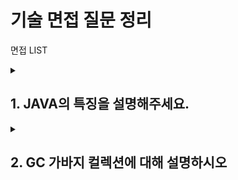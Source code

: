# 기술 면접 질문 정리

 면접 LIST

<details>
<summary> <h2>1. JAVA의 특징을 설명해주세요.</h2></summary>
- 자바는 객체 지향 프로그래밍 언어입니다.   <br>
- 기본 자료형을 제외한 모든 요소들이 객체로 표현되고, 객체 지향 개념의 특징이 캡슐화, 상속, 다형성이 잘 적용된 언어입니다.    

<h3>장점</h3>
- JVM(자바 가상머신) 위에서 동작하기 때문에 운영체제에 독립적이다. <br>   
- GabageCollection을 통한 자동적인 메모리 관리가 가능하다.   
<h3>단점</h3>
- JVM 위에서 동작하기 때문에 실행 속도가 상대적으로 느리다.   <br>
- 다중 상속이나 타입에 엄격하며, 제약이 많다(그래서 인터페이스를 사용하여 보완함).

</details>


<details>
<summary> <h2>2. GC 가바지 컬렉션에 대해 설명하시오</h2></summary>
시스템에서 더 이상 사용하지 않는 동적 할당된 메모리 블록이나 객체를 찾아 자동적으로 다시 사용 가능한 자원으로 회수하는 것
<br>
(C, C++ 같은 경우에는 메모리를 수동으로 해제해주어야함)<br>
-> 자바의 경우에는 JVM이 이 역할을 수행해준다.

<details>
<summary> <h3>꼬리 질문</h3></summary>

<br>
(C, C++ 같은 경우에는 메모리를 수동으로 해제해주어야함)<br>
-> 자바의 경우에는 JVM이 이 역할을 수행해준다.


</details>
</details>
